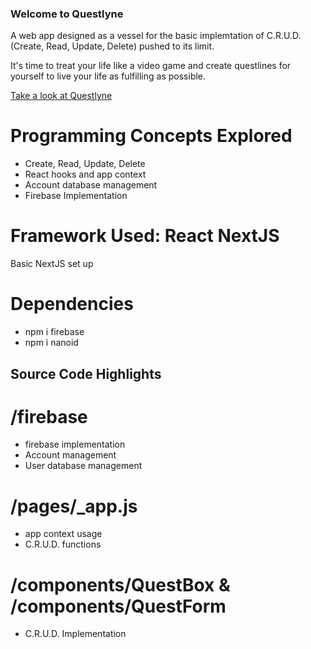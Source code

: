 ### Welcome to Questlyne
A web app designed as a vessel for the basic implemtation of C.R.U.D. (Create, Read, Update, Delete) pushed to its limit.

It's time to treat your life like a video game and create questlines for yourself to live your life as fulfilling as possible.

[Take a look at Questlyne](questlyne.vercel.app)

# Programming Concepts Explored
* Create, Read, Update, Delete
* React hooks and app context
* Account database management
* Firebase Implementation

# Framework Used: React NextJS
Basic NextJS set up

# Dependencies
* npm i firebase
* npm i nanoid

## Source Code Highlights

# /firebase
* firebase implementation 
* Account management
* User database management

# /pages/_app.js
* app context usage
* C.R.U.D. functions 

# /components/QuestBox & /components/QuestForm
* C.R.U.D. Implementation